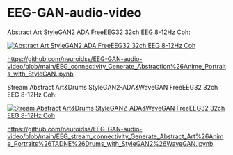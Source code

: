 # EEG-GAN-audio-video
Abstract Art StyleGAN2 ADA FreeEEG32 32ch EEG 8-12Hz Coh:

[![Abstract Art StyleGAN2 ADA FreeEEG32 32ch EEG 8-12Hz Coh](https://img.youtube.com/vi/Qr6EfHLD0C4/0.jpg)](https://www.youtube.com/watch?v=Qr6EfHLD0C4)

https://github.com/neuroidss/EEG-GAN-audio-video/blob/main/EEG_connectivity_Generate_Abstraction%26Anime_Portraits_with_StyleGAN.ipynb

Stream Abstract Art&Drums StyleGAN2-ADA&WaveGAN  FreeEEG32 32ch EEG 8-12Hz Coh:

[![Stream Abstract Art&Drums StyleGAN2-ADA&WaveGAN FreeEEG32 32ch EEG 8-12Hz Coh](https://github.com/neuroidss/EEG-GAN-audio-video/blob/main/Screenshot%20from%202021-09-03%2007-51-40.png?raw=truehttps://github.com/neuroidss/EEG-GAN-audio-video/blob/main/Screenshot%20from%202021-09-03%2007-51-40.png)](https://clips.twitch.tv/SpotlessHonestChoughKippa-vY3jGdOD4b3pWYe1)

https://github.com/neuroidss/EEG-GAN-audio-video/blob/main/EEG_stream_connectivity_Generate_Abstract_Art%26Anime_Portraits%26TADNE%26Drums_with_StyleGAN2%26WaveGAN.ipynb

